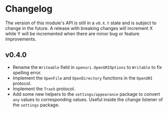 # Changelog

The version of this module's API is still in a `v0.X.Y` state and is subject to change in the future.
A release with breaking changes will increment X while Y will be incremented when there are minor bug or feature improvements.

## v0.4.0

- Rename the `Writeable` field in `openuri.OpenURIOptions` to `Writable` to fix spelling error.
- Implement the `OpenFile` and `OpenDirectory` functions in the `OpenURI` protocol.
- Implement the `Trash` protocol.
- Add some new helpers to the `settings/appearance` package to convert `any` values to corresponding values. Useful inside the change listener of the `settings` package.